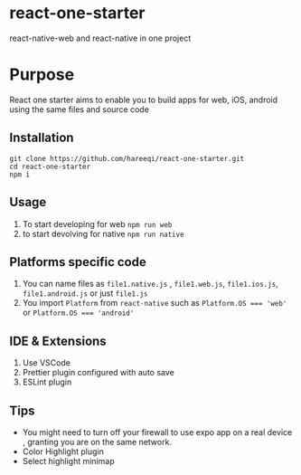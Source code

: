 # react-one-starter
react-native-web and react-native in one project

# Purpose 
React one starter aims to enable you to build apps for web, iOS, android using the same files and source code

## Installation
```
git clone https://github.com/hareeqi/react-one-starter.git
cd react-one-starter
npm i
```

## Usage 
1. To start developing for web `npm run web`
2. to start devolving for native `npm run native`

## Platforms specific code 
1. You can name files as `file1.native.js` , `file1.web.js`, `file1.ios.js`, `file1.android.js` or just `file1.js`
2. You import `Platform` from `react-native` such as `Platform.OS === 'web'` or  `Platform.OS === 'android'` 


## IDE & Extensions 
1. Use VSCode 
2. Prettier plugin configured with auto save
3. ESLint plugin


## Tips 
* You might need to turn off your firewall to use expo app on a real device , granting you are on the same network.
* Color Highlight plugin 
* Select highlight minimap 
